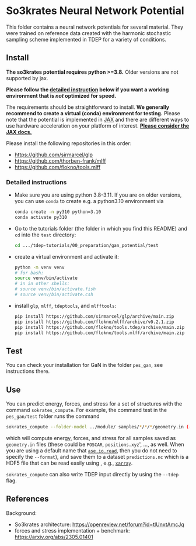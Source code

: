 So3krates Neural Network Potential
===

This folder contains a neural network potentials for several material. They were trained on reference data created with the harmonic stochastic sampling scheme implemented in TDEP for a variety of conditions.

## Install

**The so3krates potential requires python >=3.8.** Older versions are not supported by jax.

**Please follow the [detailed instruction](#detailed-instructions) below if you want a working environment that is _not_ optimized for speed.**

The requirements should be straightforward to install. **We generally recommend  to create a virtual (conda) environment for testing.** Please note that the potential is implemented in [JAX](https://github.com/google/jax) and there are different ways to use hardware acceleration on your platform of interest. [**Please consider the JAX docs.**](https://github.com/google/jax#installation)

Please install the following repositories in this order:

- https://github.com/sirmarcel/glp
- https://github.com/thorben-frank/mlff
- https://github.com/flokno/tools.mlff

### Detailed instructions

- Make sure you are using python 3.8-3.11. If you are on older versions, you can use `conda` to create e.g. a python3.10 environment via
  ```bash
  conda create -n py310 python=3.10
  conda activate py310
  ```

- Go to the tutorials folder (the folder in which you find this README) and `cd` into the `test` directory:

  ```bash
  cd .../tdep-tutorials/00_preparation/gan_potential/test
  ```

- create a virtual environment and activate it:
  ```bash
  python -m venv venv
  # for bash:
  source venv/bin/activate
  # in in other shells:
  # source venv/bin/activate.fish
  # source venv/bin/activate.csh
  ```

- install `glp`, `mlff`, `tdeptools`, and `mlfftools`:
  ```bash
  pip install https://github.com/sirmarcel/glp/archive/main.zip
  pip install https://github.com/flokno/mlff/archive/v0.2.1.zip
  pip install https://github.com/flokno/tools.tdep/archive/main.zip
  pip install https://github.com/flokno/tools.mlff/archive/main.zip
  ```

## Test

You can check your installation for GaN in the folder `pes_gan`, see instructions there.

## Use

You can predict energy, forces, and stress for a set of structures with the command `sokrates_compute`. For example, the command test in the `pes_gan/test` folder runs the command

```bash
sokrates_compute --folder-model ../module/ samples/*/*/*/geometry.in (--format aims)
```

which will compute energy, forces, and stress for all samples saved as `geometry.in` files (these could be `POSCAR`, `positions.xyz`', ..., as well. When you are using a default name that [`ase.io.read`](https://wiki.fysik.dtu.dk/ase/ase/io/io.html#ase.io.read), then you do not need to specify the `--format`), and save them to a dataset `predictions.nc` which is a HDF5 file that can be read easily using , e.g., [`xarray`](https://docs.xarray.dev/en/stable/user-guide/io.html).

`sokrates_compute` can also write TDEP input directly by using the `--tdep` flag.

## References

Background:

- So3krates architecture: https://openreview.net/forum?id=tlUnxtAmcJq
- forces and stress implementation + benchmark: https://arxiv.org/abs/2305.01401
